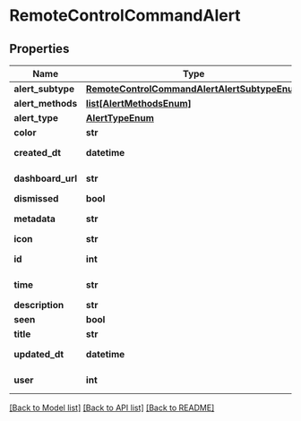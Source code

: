 # RemoteControlCommandAlert

## Properties
Name | Type | Description | Notes
------------ | ------------- | ------------- | -------------
**alert_subtype** | [**RemoteControlCommandAlertAlertSubtypeEnum**](RemoteControlCommandAlertAlertSubtypeEnum.md) |  | 
**alert_methods** | [**list[AlertMethodsEnum]**](AlertMethodsEnum.md) |  | [optional] 
**alert_type** | [**AlertTypeEnum**](AlertTypeEnum.md) |  | 
**color** | **str** |  | 
**created_dt** | **datetime** |  | [optional] [readonly] 
**dashboard_url** | **str** |  | [optional] [readonly] 
**dismissed** | **bool** |  | [optional] 
**metadata** | **str** |  | [optional] [readonly] 
**icon** | **str** |  | 
**id** | **int** |  | [optional] [readonly] 
**time** | **str** |  | [optional] [readonly] 
**description** | **str** |  | 
**seen** | **bool** |  | [optional] 
**title** | **str** |  | 
**updated_dt** | **datetime** |  | [optional] [readonly] 
**user** | **int** |  | [optional] [readonly] 

[[Back to Model list]](../README.md#documentation-for-models) [[Back to API list]](../README.md#documentation-for-api-endpoints) [[Back to README]](../README.md)


